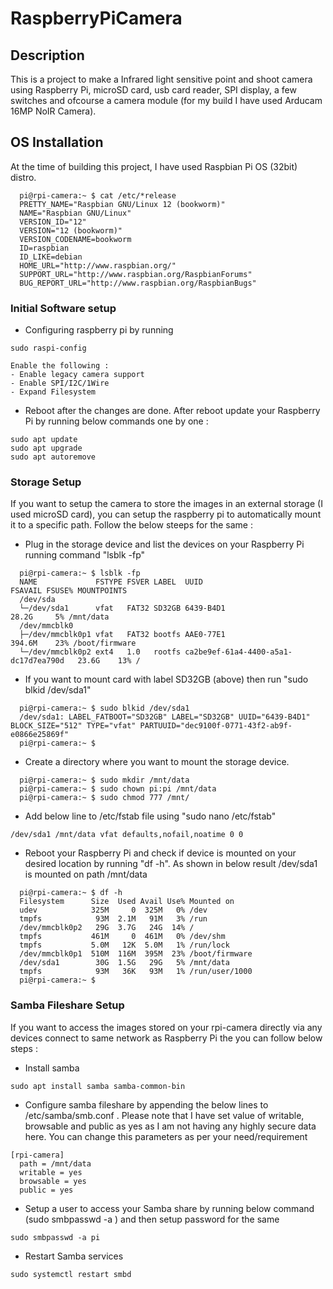 # RaspberryPiCamera

## Description
This is a project to make a Infrared light sensitive point and shoot camera using Raspberry Pi, microSD card, usb card reader, SPI display, a few switches and ofcourse a camera module (for my build I have used Arducam 16MP NoIR Camera).

## OS Installation
At the time of building this project, I have used Raspbian Pi OS (32bit) distro.

```
  pi@rpi-camera:~ $ cat /etc/*release
  PRETTY_NAME="Raspbian GNU/Linux 12 (bookworm)"
  NAME="Raspbian GNU/Linux"
  VERSION_ID="12"
  VERSION="12 (bookworm)"
  VERSION_CODENAME=bookworm
  ID=raspbian
  ID_LIKE=debian
  HOME_URL="http://www.raspbian.org/"
  SUPPORT_URL="http://www.raspbian.org/RaspbianForums"
  BUG_REPORT_URL="http://www.raspbian.org/RaspbianBugs"
```

### Initial Software setup
 -  Configuring raspberry pi by running
```
sudo raspi-config
```
	Enable the following :
	- Enable legacy camera support
	- Enable SPI/I2C/1Wire
	- Expand Filesystem

 -  Reboot after the changes are done. After reboot update your Raspberry Pi by running below commands one by one :
```
sudo apt update
sudo apt upgrade
sudo apt autoremove
```

### Storage Setup
If you want to setup the camera to store the images in an external storage (I used microSD card), you can setup the raspberry pi to automatically mount it to a specific path. Follow the below steeps for the same :

 -  Plug in the storage device and list the devices on your Raspberry Pi running command "lsblk -fp"
```
  pi@rpi-camera:~ $ lsblk -fp
  NAME             FSTYPE FSVER LABEL  UUID                                 FSAVAIL FSUSE% MOUNTPOINTS
  /dev/sda                                                                                 
  └─/dev/sda1      vfat   FAT32 SD32GB 6439-B4D1                              28.2G     5% /mnt/data
  /dev/mmcblk0                                                                             
  ├─/dev/mmcblk0p1 vfat   FAT32 bootfs AAE0-77E1                             394.6M    23% /boot/firmware
  └─/dev/mmcblk0p2 ext4   1.0   rootfs ca2be9ef-61a4-4400-a5a1-dc17d7ea790d   23.6G    13% /
```
 -  If you want to mount card with label SD32GB (above) then run "sudo blkid /dev/sda1"
```
  pi@rpi-camera:~ $ sudo blkid /dev/sda1
  /dev/sda1: LABEL_FATBOOT="SD32GB" LABEL="SD32GB" UUID="6439-B4D1" BLOCK_SIZE="512" TYPE="vfat" PARTUUID="dec9100f-0771-43f2-ab9f-e0866e25869f"
  pi@rpi-camera:~ $
```
 -  Create a directory where you want to mount the storage device.
```
  pi@rpi-camera:~ $ sudo mkdir /mnt/data
  pi@rpi-camera:~ $ sudo chown pi:pi /mnt/data
  pi@rpi-camera:~ $ sudo chmod 777 /mnt/
```
 -  Add below line to /etc/fstab file using "sudo nano /etc/fstab"
```
/dev/sda1 /mnt/data vfat defaults,nofail,noatime 0 0
```
 -  Reboot your Raspberry Pi and check if device is mounted on your desired location by running "df -h". As shown in below result /dev/sda1 is mounted on path /mnt/data
```
  pi@rpi-camera:~ $ df -h
  Filesystem      Size  Used Avail Use% Mounted on
  udev            325M     0  325M   0% /dev
  tmpfs            93M  2.1M   91M   3% /run
  /dev/mmcblk0p2   29G  3.7G   24G  14% /
  tmpfs           461M     0  461M   0% /dev/shm
  tmpfs           5.0M   12K  5.0M   1% /run/lock
  /dev/mmcblk0p1  510M  116M  395M  23% /boot/firmware
  /dev/sda1        30G  1.5G   29G   5% /mnt/data
  tmpfs            93M   36K   93M   1% /run/user/1000
  pi@rpi-camera:~ $ 
```

### Samba Fileshare Setup
If you want to access the images stored on your rpi-camera directly via any devices connect to same network as Raspberry Pi the you can follow below steps :

 - Install samba
```
sudo apt install samba samba-common-bin
```
 - Configure samba fileshare by appending the below lines to /etc/samba/smb.conf . Please note that I have set value of writable, browsable and public as yes as I am not having any highly secure data here. You can change this parameters as per your need/requirement
```
[rpi-camera]
  path = /mnt/data
  writable = yes
  browsable = yes
  public = yes
```
 - Setup a user to access your Samba share by running below command (sudo smbpasswd -a <USERNAME>) and then setup password for the same
```
sudo smbpasswd -a pi
```
 - Restart Samba services
```
sudo systemctl restart smbd
```
